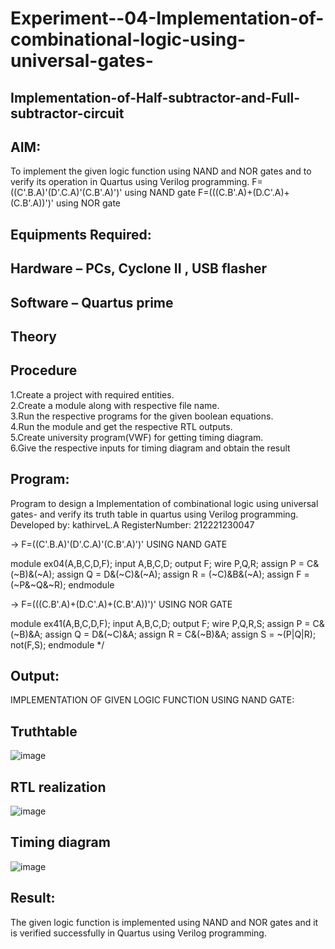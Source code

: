 # Experiment--04-Implementation-of-combinational-logic-using-universal-gates-
 ## Implementation-of-Half-subtractor-and-Full-subtractor-circuit
## AIM:
To implement the given logic function using NAND and NOR gates and to verify its operation in Quartus using Verilog programming.
F=((C'.B.A)'(D'.C.A)'(C.B'.A)')' using NAND gate
F=(((C.B'.A)+(D.C'.A)+(C.B'.A))')' using NOR gate


## Equipments Required:
## Hardware – PCs, Cyclone II , USB flasher
## Software – Quartus prime
## Theory
 
 
 
 


## Procedure
1.Create a project with required entities.                                                                                                                         
2.Create a module along with respective file name.                                                                                                                 
3.Run the respective programs for the given boolean equations.                                                                                                     
4.Run the module and get the respective RTL outputs.                                                                                                               
5.Create university program(VWF) for getting timing diagram.                                                                                                       
6.Give the respective inputs for timing diagram and obtain the result                                                                                               
## Program:
Program to design a Implementation of combinational logic using universal gates-  and verify its truth table in quartus using Verilog programming.
Developed by: kathirveL.A
RegisterNumber:  212221230047

-> F=((C'.B.A)'(D'.C.A)'(C.B'.A)')' USING NAND GATE

module ex04(A,B,C,D,F);
input A,B,C,D;
output F;
wire P,Q,R;
assign P = C&(~B)&(~A);
assign Q = D&(~C)&(~A);
assign R = (~C)&B&(~A);
assign F = (~P&~Q&~R);
endmodule

-> F=(((C.B'.A)+(D.C'.A)+(C.B'.A))')' USING NOR GATE

module ex41(A,B,C,D,F);
input A,B,C,D;
output F;
wire P,Q,R,S;
assign P = C&(~B)&A;
assign Q = D&(~C)&A;
assign R = C&(~B)&A;
assign S = ~(P|Q|R);
not(F,S);
endmodule
*/

## Output:

IMPLEMENTATION OF GIVEN LOGIC FUNCTION USING NAND GATE:


## Truthtable

![image](https://user-images.githubusercontent.com/94911373/167337013-9226cbf0-c208-4458-8f0f-0a09ae7707a2.png)




##  RTL realization

![image](https://user-images.githubusercontent.com/94911373/167337043-4ad38faa-bbe9-4fef-a413-93ea0096b0d7.png)



## Timing diagram 

![image](https://user-images.githubusercontent.com/94911373/167337084-2882f3ca-5067-4d71-9e7f-3427ac4bcdbf.png)


## Result:

The given logic function is implemented using NAND and NOR gates and it is verified successfully in Quartus using Verilog programming.


 
